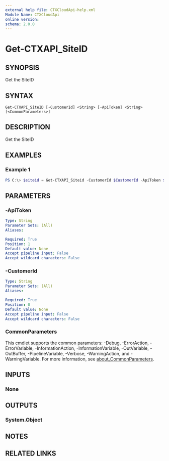 ```yaml
---
external help file: CTXCloudApi-help.xml
Module Name: CTXCloudApi
online version:
schema: 2.0.0
---
```


# Get-CTXAPI_SiteID

## SYNOPSIS
Get the SiteID
## SYNTAX

```
Get-CTXAPI_SiteID [-CustomerId] <String> [-ApiToken] <String> [<CommonParameters>]
```

## DESCRIPTION
Get the SiteID

## EXAMPLES

### Example 1
```powershell
PS C:\> $siteid = Get-CTXAPI_Siteid -CustomerId $CustomerId -ApiToken $apitoken
```


## PARAMETERS

### -ApiToken

```yaml
Type: String
Parameter Sets: (All)
Aliases:

Required: True
Position: 1
Default value: None
Accept pipeline input: False
Accept wildcard characters: False
```

### -CustomerId

```yaml
Type: String
Parameter Sets: (All)
Aliases:

Required: True
Position: 0
Default value: None
Accept pipeline input: False
Accept wildcard characters: False
```

### CommonParameters
This cmdlet supports the common parameters: -Debug, -ErrorAction, -ErrorVariable, -InformationAction, -InformationVariable, -OutVariable, -OutBuffer, -PipelineVariable, -Verbose, -WarningAction, and -WarningVariable. For more information, see [about_CommonParameters](http://go.microsoft.com/fwlink/?LinkID=113216).

## INPUTS

### None

## OUTPUTS

### System.Object
## NOTES

## RELATED LINKS
